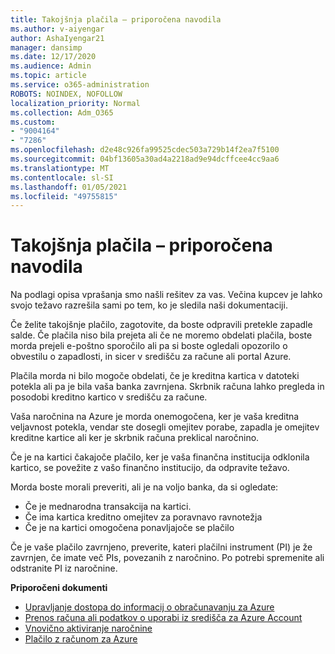 ```yaml
---
title: Takojšnja plačila – priporočena navodila
ms.author: v-aiyengar
author: AshaIyengar21
manager: dansimp
ms.date: 12/17/2020
ms.audience: Admin
ms.topic: article
ms.service: o365-administration
ROBOTS: NOINDEX, NOFOLLOW
localization_priority: Normal
ms.collection: Adm_O365
ms.custom:
- "9004164"
- "7286"
ms.openlocfilehash: d2e48c926fa99525cdec503a729b14f2ea7f5100
ms.sourcegitcommit: 04bf13605a30ad4a2218ad9e94dcffcee4cc9aa6
ms.translationtype: MT
ms.contentlocale: sl-SI
ms.lasthandoff: 01/05/2021
ms.locfileid: "49755815"
---
```

# <a name="make-immediate-payment---recommended-steps"></a>Takojšnja plačila – priporočena navodila

Na podlagi opisa vprašanja smo našli rešitev za vas. Večina kupcev je lahko svojo težavo razrešila sami po tem, ko je sledila naši dokumentaciji.

Če želite takojšnje plačilo, zagotovite, da boste odpravili pretekle zapadle salde. Če plačila niso bila prejeta ali če ne moremo obdelati plačila, boste morda prejeli e-poštno sporočilo ali pa si boste ogledali opozorilo o obvestilu o zapadlosti, in sicer v središču za račune ali portal Azure. 

Plačila morda ni bilo mogoče obdelati, če je kreditna kartica v datoteki potekla ali pa je bila vaša banka zavrnjena. Skrbnik računa lahko pregleda in posodobi kreditno kartico v središču za račune. 

Vaša naročnina na Azure je morda onemogočena, ker je vaša kreditna veljavnost potekla, vendar ste dosegli omejitev porabe, zapadla je omejitev kreditne kartice ali ker je skrbnik računa preklical naročnino.  

Če je na kartici čakajoče plačilo, ker je vaša finančna institucija odklonila kartico, se povežite z vašo finančno institucijo, da odpravite težavo.  

Morda boste morali preveriti, ali je na voljo banka, da si ogledate:

- Če je mednarodna transakcija na kartici. 
- Če ima kartica kreditno omejitev za poravnavo ravnotežja 
- Če je na kartici omogočena ponavljajoče se plačilo 

Če je vaše plačilo zavrnjeno, preverite, kateri plačilni instrument (PI) je že zavrnjen, če imate več PIs, povezanih z naročnino. Po potrebi spremenite ali odstranite PI iz naročnine. 

**Priporočeni dokumenti** 

- [Upravljanje dostopa do informacij o obračunavanju za Azure](https://docs.microsoft.com/azure/billing/billing-manage-access?WT.mc_id=Portal-Microsoft_Azure_Support)
- [Prenos računa ali podatkov o uporabi iz središča za Azure Account](https://docs.microsoft.com/azure/billing/billing-download-azure-invoice-daily-usage-date?WT.mc_id=Portal-Microsoft_Azure_Support)
- [Vnovično aktiviranje naročnine](https://docs.microsoft.com/azure/billing/billing-subscription-become-disable?WT.mc_id=Portal-Microsoft_Azure_Support)
- [Plačilo z računom za Azure](https://docs.microsoft.com/azure/cost-management-billing/manage/pay-by-invoice) 